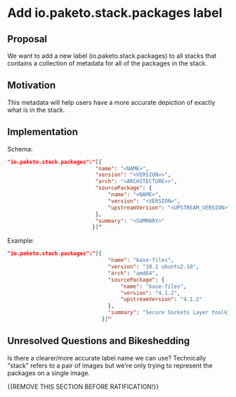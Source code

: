 # Add io.paketo.stack.packages label

## Proposal

We want to add a new label (io.paketo.stack.packages) to all stacks that contains a collection of metadata for all of the packages in the stack.

## Motivation

This metadata will help users have a more accurate depiction of exactly what is in the stack.

## Implementation


Schema:
```json
"io.paketo.stack.packages":"[{
                           	"name": "<NAME>",
                           	"version": "<VERSION>>",
                           	"arch": "<ARCHITECTURE>>",
                           	"sourcePackage": {
                           		"name": "<NAME>",
                           		"version": "<VERSION>",
                           		"upstreamVersion": "<UPSTREAM_VERSION>"
                           	},
                           	"summary": "<SUMMARY>"
                           }]"
```

Example:
```json
"io.paketo.stack.packages":"[{
                                "name": "base-files",
                                "version": "10.1 ubuntu2.10",
                                "arch": "amd64",
                                "sourcePackage": {
                                    "name": "base-files",
                                    "version": "4.1.2",
                                    "upstreamVersion": "4.1.2"
                                },
                                "summary": "Secure Sockets Layer toolkit - cryptographic utility"
                              }]"
```


## Unresolved Questions and Bikeshedding

Is there a clearer/more accurate label name we can use? Technically "stack" refers to a pair of images but we're only trying to represent the packages on a single image.


{{REMOVE THIS SECTION BEFORE RATIFICATION!}}
